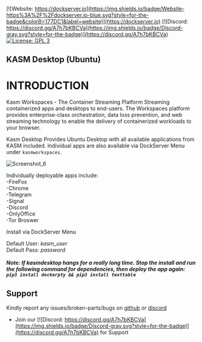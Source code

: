 
[![Website: https://dockserver.io](https://img.shields.io/badge/Website-https%3A%2F%2Fdockserver.io-blue.svg?style=for-the-badge&colorB=177DC1&label=website)](https://dockserver.io)
[![Discord: https://discord.gg/A7h7bKBCVa](https://img.shields.io/badge/Discord-gray.svg?style=for-the-badge)](https://discord.gg/A7h7bKBCVa)
[![License: GPL 3](https://img.shields.io/badge/License-GPL%203-blue.svg?style=for-the-badge&colorB=177DC1&label=license)](LICENSE)

## KASM Desktop (Ubuntu)

# INTRODUCTION

Kasm Workspaces - The Container Streaming Platform
Streaming containerized apps and desktops to end-users. The Workspaces platform provides enterprise-class orchestration, data loss prevention, and web streaming technology to enable the delivery of containerized workloads to your browser.

Kasm Desktop Provides Ubuntu Desktop with all available applications from KASM included. Individual apps are also available via DockServer Menu under `kasmworkspaces`.




![Screenshot_6](https://user-images.githubusercontent.com/23133649/136709038-f63d824a-187d-4584-96d8-94b535c815f5.png)







Individually deployable apps include:
<br />
-FireFox
<br />
-Chrome
<br />
-Telegram
<br />
-Signal
<br />
-Discord
<br />
-OnlyOffice
<br />
-Tor Broswer
<br />

Install via DockServer Menu

Default User: _kasm_user_
<br />
Default Pass: _password_
<br />
<br />
***Note: If kasmdesktop hangs for a really long time. Stop the install and run the following command for dependencies, then deploy the app again: `pip3 install dockerpty && pip3 install texttable`***

## Support

Kindly report any issues/broken-parts/bugs on [github](https://github.com/dockserver/dockserver/issues) or [discord](https://discord.gg/A7h7bKBCVa)

* Join our [![Discord: https://discord.gg/A7h7bKBCVa](https://img.shields.io/badge/Discord-gray.svg?style=for-the-badge)](https://discord.gg/A7h7bKBCVa) for Support

